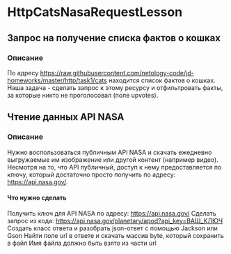 # HttpCatsNasaRequestLesson
## Запрос на получение списка фактов о кошках
### Описание
По адресу https://raw.githubusercontent.com/netology-code/jd-homeworks/master/http/task1/cats находится список фактов о кошках. Наша задача - сделать запрос к этому ресурсу и отфильтровать факты, за которые никто не проголосовал (поле upvotes).

## Чтение данных API NASA
### Описание
Нужно воспользоваться публичным API NASA и скачать ежедневно выгружаемые им изображение или другой контент (например видео). Несмотря на то, что API публичный, доступ к нему предоставляется по ключу, который достаточно просто получить по адресу: https://api.nasa.gov/.
#### Что нужно сделать
Получить ключ для API NASA по адресу: https://api.nasa.gov/
Сделать запрос из кода: https://api.nasa.gov/planetary/apod?api_key=ВАШ_КЛЮЧ
Создать класс ответа и разобрать json-ответ с помощью Jackson или Gson
Найти поле url в ответе и скачать массив byte, который сохранить в файл
Имя файла должно быть взято из части url
